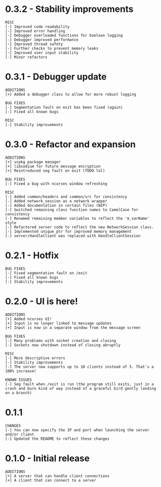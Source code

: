 # 0.3.2 - Stability improvements
    MISC
    [-] Improved code readability
    [-] Improved error handling
    [-] Debugger overloaded functions for boolean logging
    [-] Debugger improved performance
    [-] Improved thread safety
    [-] Further checks to prevent memory leaks
    [-] Improved user input stability
    [-] Minor refactors

# 0.3.1 - Debugger update
    ADDITIONS
    [+] Added a debugger class to allow for more robust logging

    BUG FIXES
    [-] Segmentation fault on exit has been fixed (again)
    [-] Fixed all known bugs

    MISC
    [-] Stability improvements

# 0.3.0 - Refactor and expansion
    ADDITIONS
    [+] vcpkg package manager
    [+] libsodium for future message encryption
    [+] Reintroduced seg fault on exit (TODO lol)

    BUG FIXES
    [-] Fixed a bug with ncurses window refreshing
    
    MISC
    [-] Added common/headers and common/src for consistency
    [-] Added network_session as a network wrapper
    [-] Added documentation in certain files (WIP)
    [-] Switched remaining class function names to CamelCase for consistency
    [-] Renamed remaining member variables to reflect the 'm_varName' style
    [-] Refactored server code to reflect the new NetworkSession class.
    [-] Implemented unique_ptr for improved memory management
    [-] server/HandleClient was replaced with HandleClientSession

# 0.2.1 - Hotfix
    BUG FIXES
    [-] Fixed segmentation fault on /exit
    [-] Fixed all known bugs
    [-] Stability improvements

# 0.2.0 - UI is here!

    ADDITIONS
    [+] Added ncurses UI!
    [+] Input is no longer linked to message updates
    [+] Input is now in a separate window from the message screen

    BUG FIXES
    [-] Many problems with socket creation and closing
    [-] Sockets now shutdown instead of closing abruptly

    MISC
    [-] More descriptive errors
    [-] Stability improvements
    [-] The server now supports up to 10 clients instead of 5. That's a 100% increase!

    KNOWN ISSUES
    [-] Seg fault when /exit is run (the program still exits, just in a crash and burn kind of way instead of a graceful bird gently landing on a branch)

# 0.1.1

    CHANGES
    [-] You can now specify the IP and port when launching the server and/or client
    [-] Updated the README to reflect these changes

# 0.1.0 - Initial release

    ADDITIONS
    [+] A server that can handle client connections
    [+] A client that can connect to a server
